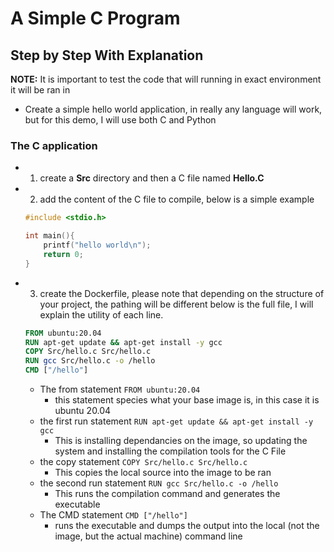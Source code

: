 # A Simple C Program

## Step by Step With Explanation

**NOTE:** It is important to test the code that will running in exact environment it will be ran in 

+ Create a simple hello world application, in really any language will work, but for this demo, I will use both C and Python

### The C application
+ 1) create a **Src** directory and then a C file named **Hello.C**
+ 2) add the content of the C file to compile, below is a simple example
    ```c
    #include <stdio.h>

    int main(){
        printf("hello world\n");
        return 0;
    }
    ```
+ 3) create the Dockerfile, please note that depending on the structure of your project, the pathing will be different below is the full file, I will explain the utility of each line.
    ```Dockerfile
    FROM ubuntu:20.04
    RUN apt-get update && apt-get install -y gcc
    COPY Src/hello.c Src/hello.c
    RUN gcc Src/hello.c -o /hello
    CMD ["/hello"]
    ```
    + The from statement
        `FROM ubuntu:20.04`
        + this statement species what your base image is, in this case it is ubuntu 20.04
    + the first run statement
        `RUN apt-get update && apt-get install -y gcc`
        + This is installing dependancies on the image, so updating the system and installing the compilation tools for the C File
    + the copy statement
        `COPY Src/hello.c Src/hello.c`
        + This copies the local source into the image to be ran
    + the second run statement
        `RUN gcc Src/hello.c -o /hello`
        + This runs the compilation command and generates the executable
    + The CMD statement
        `CMD ["/hello"]`
        + runs the executable and dumps the output into the local (not the image, but the actual machine) command line